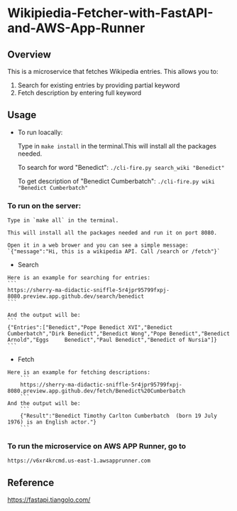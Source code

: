 # Wikipiedia-Fetcher-with-FastAPI-and-AWS-App-Runner

## Overview

This is a microservice that fetches Wikipedia entries. This allows you to:
1. Search for existing entries by providing partial keyword
2. Fetch description by entering full keyword

## Usage
- To run loacally:
    
    Type in `make install` in the terminal.This will install all the packages needed.
    
    To search for word "Benedict": `./cli-fire.py search_wiki "Benedict"`
    
    To get description of "Benedict Cumberbatch": `./cli-fire.py wiki "Benedict Cumberbatch"`
    
    
### To run on the server:
    
    Type in `make all` in the terminal.
    
    This will install all the packages needed and run it on port 8080.
    
    Open it in a web brower and you can see a simple message:
    `{"message":"Hi, this is a wikipedia API. Call /search or /fetch"}`
   
   - Search
    
    Here is an example for searching for entries:
    ```
    https://sherry-ma-didactic-sniffle-5r4jpr95799fxpj-8080.preview.app.github.dev/search/benedict
    ```
    
    And the output will be:
    ```
    {"Entries":["Benedict","Pope Benedict XVI","Benedict Cumberbatch","Dirk Benedict","Benedict Wong","Pope Benedict","Benedict Arnold","Eggs     Benedict","Paul Benedict","Benedict of Nursia"]}
    ```
   - Fetch

    Here is an example for fetching descriptions:
        ```
        https://sherry-ma-didactic-sniffle-5r4jpr95799fxpj-8080.preview.app.github.dev/fetch/Benedict%20Cumberbatch
        ```
    And the output will be:
        ```
        {"Result":"Benedict Timothy Carlton Cumberbatch  (born 19 July 1976) is an English actor."}
        ```

### To run the microservice on AWS APP Runner, go to
    
    https://v6xr4krcmd.us-east-1.awsapprunner.com 




## Reference

https://fastapi.tiangolo.com/

